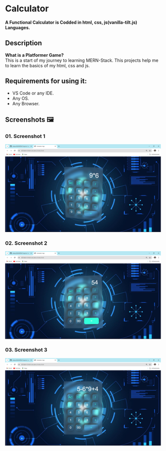 # Calculator

**A Functional Calculator is Codded in html, css, js(vanilla-tilt.js) Languages.**

## Description

**What is a Platformer Game?**
<br>
This is a start of my journey to learning MERN-Stack. This projects help me to learn the basics of my html, css and js.

## Requirements for using it:

- VS Code or any IDE.
- Any OS.
- Any Browser.

## Screenshots 🖼️

### 01. Screenshot 1

![Screenshot 1](<Project-Images/Screenshot%20(37).png>)

### 02. Screenshot 2

![Screenshot 2](<Project-Images/Screenshot%20(38).png>)

### 03. Screenshot 3

![Screenshot 3](<Project-Images/Screenshot%20(39).png>)
